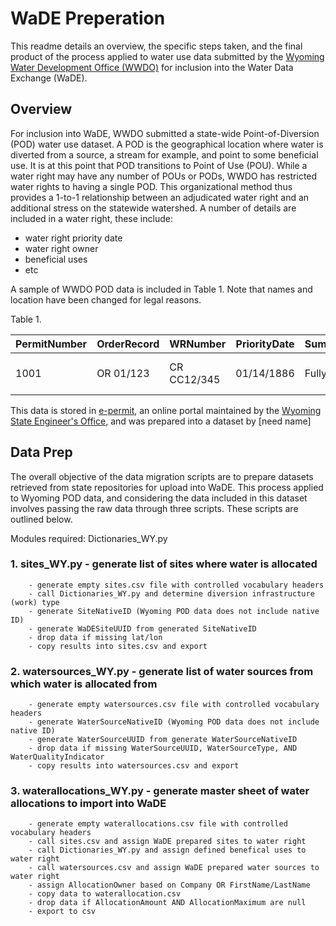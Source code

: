 # WaDE Preperation

This readme details an overview, the specific steps taken, and the final product of the process applied to water use data submitted by the [Wyoming Water Development Office (WWDO)](http://wwdc.state.wy.us) for inclusion into the Water Data Exchange (WaDE). 

## Overview 
For inclusion into WaDE, WWDO submitted a state-wide Point-of-Diversion (POD) water use dataset.  A POD is the geographical location where water is diverted from a source, a stream for example, and point to some beneficial use.  It is at this point that POD transitions to Point of Use (POU).  While a water right may have any number of POUs or PODs, WWDO has restricted water rights to having a single POD.  This organizational method thus provides a 1-to-1 relationship between an adjudicated water right and an additional stress on the statewide watershed.  A number of details are included in a water right, these include:
  * water right priority date
  * water right owner
  * beneficial uses
  * etc 
 
 A sample of WWDO POD data is included in Table 1.  Note that names and location have been changed for legal reasons.
 
 Table 1.
 
 PermitNumber | OrderRecord | WRNumber | PriorityDate | SummaryWRStatus | Company | Uses | TotalFlow(CFS) | StreamSource
 ------------ | ----------- | -------- | ------------ | --------------- | ------- | ---- | -------------- | -------------
 1001 | OR 01/123 | CR CC12/345 | 01/14/1886 | FullyAdjudicated | John Doe Irrigation | IRR_SW, STO, FIS| 71.43 | Laramie River
 
 
This data is stored in [e-permit](http://seoweb.wyo.gov/e-Permit/common/login.aspx?ReturnUrl=%2fe-Permit%2f), an online portal maintained by the [Wyoming State Engineer's Office](https://sites.google.com/a/wyo.gov/seo/), and was prepared into a dataset by [need name]

## Data Prep
The overall objective of the data migration scripts are to prepare datasets retrieved from state repositories for upload into WaDE.  This process applied to Wyoming POD data, and considering the data included in this dataset involves passing the raw data through three scripts.  These scripts are outlined below.

Modules required: Dictionaries_WY.py
###  1. sites_WY.py - generate list of sites where water is allocated
        - generate empty sites.csv file with controlled vocabulary headers
        - call Dictionaries_WY.py and determine diversion infrastructure (work) type
        - generate SiteNativeID (Wyoming POD data does not include native ID)
        - generate WaDESiteUUID from generated SiteNativeID
        - drop data if missing lat/lon
        - copy results into sites.csv and export 
        
      
     
###  2. watersources_WY.py - generate list of water sources from which water is allocated from 
        - generate empty watersources.csv file with controlled vocabulary headers
        - generate WaterSourceNativeID (Wyoming POD data does not include native ID)
        - generate WaterSourceUUID from generate WaterSourceNativeID
        - drop data if missing WaterSourceUUID, WaterSourceType, AND WaterQualityIndicator
        - copy results into watersources.csv and export
        
###  3. waterallocations_WY.py - generate master sheet of water allocations to import into WaDE
        - generate empty waterallocations.csv file with controlled vocabulary headers
        - call sites.csv and assign WaDE prepared sites to water right 
        - call Dictionaries_WY.py and assign defined benefical uses to water right 
        - call watersources.csv and assign WaDE prepared water sources to water right
        - assign AllocationOwner based on Company OR FirstName/LastName
        - copy data to waterallocation.csv
        - drop data if AllocationAmount AND AllocationMaximum are null
        - export to csv
